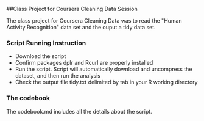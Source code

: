 ##Class Project for Coursera Cleaning Data Session

The class project for Coursera Cleaning Data was to read the "Human Activity Recognition" data set and the ouput a tidy data set. 

### Script Running Instruction

* Download the script
* Confirm packages dplr and Rcurl are properly installed
* Run the script. Script will automatically download and uncompress the dataset, and then run the analysis 
* Check the output file tidy.txt delimited by tab in your R working directory 

### The codebook

The codebook.md includes all the details about the script. 
